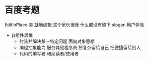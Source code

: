 # 百度考题

EditInPlace 类 就地编辑
这个家伙很慢 什么都没有留下 slogan 用户体验

- js组件思维
    - 封装并解决某一特定问题 面向对象思想 
    - 编程抽象能力 服务其他程序员
      把复杂留给自己 把便捷留给别人 
    - 代码的编写者 和阅读者/使用者